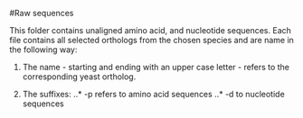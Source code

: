 #Raw sequences

This folder contains unaligned amino acid, and nucleotide sequences. 
Each file contains all selected orthologs from the chosen species and 
are name in the following way:

1. The name - starting and ending with an upper case letter - refers to the 
corresponding yeast ortholog.

2. The suffixes:
..* -p refers to amino acid sequences
..* -d to nucleotide sequences
